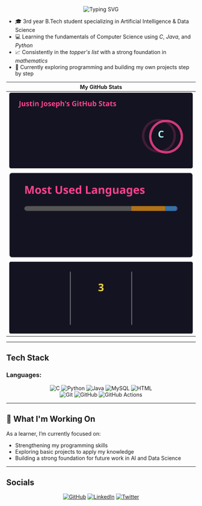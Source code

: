<div align="center">

![Typing SVG](https://readme-typing-svg.herokuapp.com?size=40&duration=4000&color=DB427A&center=true&vCenter=true&width=500&lines=Hello+World;Justin+Here)

</div>

- 🎓 3rd year B.Tech student specializing in Artificial Intelligence & Data Science
- 💻 Learning the fundamentals of Computer Science using *C*, *Java*, and *Python*
- 📈 Consistently in the *topper's list* with a strong foundation in *mathematics*
- 🚀 Currently exploring programming and building my own projects step by step 


|          **My GitHub Stats**          |
|:-------------------------------------:|
|   ![GitHub Stats](stats/stats.svg)    |
| ![Top Languages](stats/top-langs.svg) |
|  ![GitHub Streak](stats/streak.svg)   |


---

## Tech Stack

### Languages:

<div align="center">
    <img src="https://cdn.jsdelivr.net/gh/devicons/devicon/icons/c/c-original.svg" alt="C" width="50" height="50"/>
    <img src="https://cdn.jsdelivr.net/gh/devicons/devicon/icons/python/python-original.svg" alt="Python" width="50" height="50"/>
    <img src="https://cdn.jsdelivr.net/gh/devicons/devicon/icons/java/java-original.svg" alt="Java" width="50" height="50"/>
    <img src="https://cdn.jsdelivr.net/gh/devicons/devicon/icons/mysql/mysql-original.svg" alt="MySQL" width="50" height="50"/>
    <img src="https://cdn.jsdelivr.net/gh/devicons/devicon/icons/html5/html5-original.svg" alt="HTML" width="50" height="50"/>
</div>
<div align="center">
    <img src="https://cdn.jsdelivr.net/gh/devicons/devicon/icons/git/git-original.svg" alt="Git" width="50" height="50"/>
    <img src="https://cdn.jsdelivr.net/gh/devicons/devicon/icons/github/github-original.svg" alt="GitHub" width="50" height="50"/>
    <img src="https://cdn.jsdelivr.net/gh/devicons/devicon/icons/githubactions/githubactions-original.svg" alt="GitHub Actions" width="50" height="50"/>
</div>

---

## 🌱 What I'm Working On

As a learner, I’m currently focused on:
- Strengthening my programming skills
- Exploring basic projects to apply my knowledge
- Building a strong foundation for future work in AI and Data Science

---

## Socials

<div align="center">

[![GitHub](https://img.shields.io/badge/GitHub-181717?style=for-the-badge&logo=github&logoColor=white)](https://github.com/Justin17727)
[![LinkedIn](https://img.shields.io/badge/LinkedIn-0A66C2?style=for-the-badge&logo=linkedin&logoColor=white)](https://linkedin.com/in/justinjoseph17727)
[![Twitter](https://img.shields.io/badge/Twitter-1DA1F2?style=for-the-badge&logo=twitter&logoColor=white)](https://twitter.com/Justin17727)

</div>
